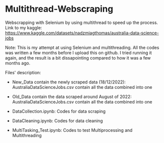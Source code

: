 # Multithread-Webscraping
Webscrapping with Selenium by using multithread to speed up the process. Link to my kaggle: https://www.kaggle.com/datasets/nadzmiagthomas/australia-data-science-jobs

Note:
This is my attempt at using Selenium and multithreading. All the codes was written a few months before I upload this on github. 
I tried running it again, and the result is a bit dissapointing compared to how it was a few months ago.

Files' description:
- New_Data contain the newly scraped data (18/12/2022): AustraliaDataScienceJobs.csv contain all the data combined into one

- Old_Data contain the data scraped around August of 2022: AustraliaDataScienceJobs.csv contain all the data combined into one

- DataCollection.ipynb: Codes for data scraping

- DataCleaning.ipynb: Codes for data cleaning

- MultiTasking_Test.ipynb: Codes to test Multiprocessing and Multithreading
